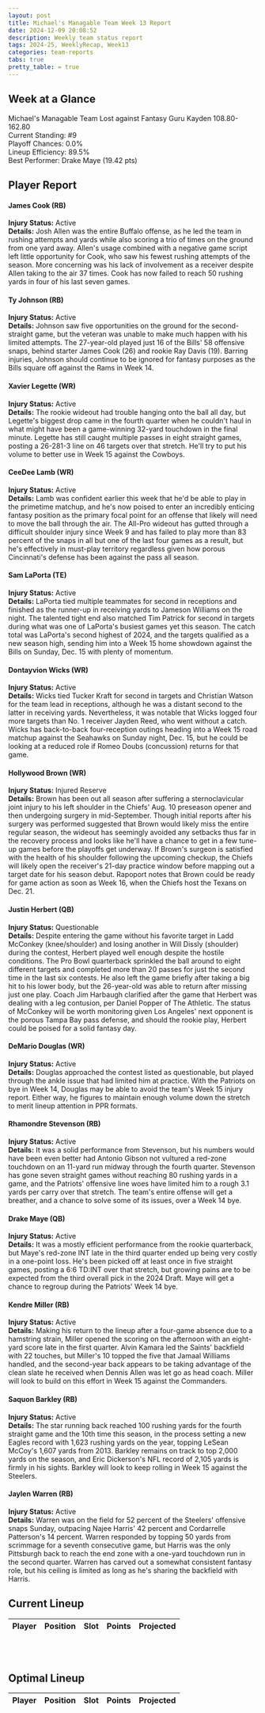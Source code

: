 ```yaml
---
layout: post
title: Michael's Managable Team Week 13 Report
date: 2024-12-09 20:08:52
description: Weekly team status report
tags: 2024-25, WeeklyRecap, Week13
categories: team-reports
tabs: true
pretty_table: = true
---
```


## Week at a Glance

Michael's Managable Team Lost against Fantasy Guru Kayden 108.80-162.80<br>
Current Standing: #9<br>
Playoff Chances: 0.0%<br>
Lineup Efficiency: 89.5%<br>
Best Performer: Drake Maye (19.42 pts)<br>



## Player Report

#### James Cook (RB)
**Injury Status:** Active <br>
**Details:** Josh Allen was the entire Buffalo offense, as he led the team in rushing attempts and yards while also scoring a trio of times on the ground from one yard away. Allen's usage combined with a negative game script left little opportunity for Cook, who saw his fewest rushing attempts of the season. More concerning was his lack of involvement as a receiver despite Allen taking to the air 37 times. Cook has now failed to reach 50 rushing yards in four of his last seven games.
#### Ty Johnson (RB)
**Injury Status:** Active <br>
**Details:** Johnson saw five opportunities on the ground for the second-straight game, but the veteran was unable to make much happen with his limited attempts. The 27-year-old played just 16 of the Bills' 58 offensive snaps, behind starter James Cook (26) and rookie Ray Davis (19). Barring injuries, Johnson should continue to be ignored for fantasy purposes as the Bills square off against the Rams in Week 14.
#### Xavier Legette (WR)
**Injury Status:** Active <br>
**Details:** The rookie wideout had trouble hanging onto the ball all day, but Legette's biggest drop came in the fourth quarter when he couldn't haul in what might have been a game-winning 32-yard touchdown in the final minute. Legette has still caught multiple passes in eight straight games, posting a 26-281-3 line on 46 targets over that stretch. He'll try to put his volume to better use in Week 15 against the Cowboys.
#### CeeDee Lamb (WR)
**Injury Status:** Active <br>
**Details:** Lamb was confident earlier this week that he'd be able to play in the primetime matchup, and he's now poised to enter an incredibly enticing fantasy position as the primary focal point for an offense that likely will need to move the ball through the air. The All-Pro wideout has gutted through a difficult shoulder injury since Week 9 and has failed to play more than 83 percent of the snaps in all but one of the last four games as a result, but he's effectively in must-play territory regardless given how porous Cincinnati's defense has been against the pass all season.
#### Sam LaPorta (TE)
**Injury Status:** Active <br>
**Details:** LaPorta tied multiple teammates for second in receptions and finished as the runner-up in receiving yards to Jameson Williams on the night. The talented tight end also matched Tim Patrick for second in targets during what was one of LaPorta's busiest games yet this season. The catch total was LaPorta's second highest of 2024, and the targets qualified as a new season high, sending him into a Week 15 home showdown against the Bills on Sunday, Dec. 15 with plenty of momentum.
#### Dontayvion Wicks (WR)
**Injury Status:** Active <br>
**Details:** Wicks tied Tucker Kraft for second in targets and Christian Watson for the team lead in receptions, although he was a distant second to the latter in receiving yards. Nevertheless, it was notable that Wicks logged four more targets than No. 1 receiver Jayden Reed, who went without a catch. Wicks has back-to-back four-reception outings heading into a Week 15 road matchup against the Seahawks on Sunday night, Dec. 15, but he could be looking at a reduced role if Romeo Doubs (concussion) returns for that game.
#### Hollywood Brown (WR)
**Injury Status:** Injured Reserve <br>
**Details:** Brown has been out all season after suffering a sternoclavicular joint injury to his left shoulder in the Chiefs' Aug. 10 preseason opener and then undergoing surgery in mid-September. Though initial reports after his surgery was performed suggested that Brown would likely miss the entire regular season, the wideout has seemingly avoided any setbacks thus far in the recovery process and looks like he'll have a chance to get in a few tune-up games before the playoffs get underway. If Brown's surgeon is satisfied with the health of his shoulder following the upcoming checkup, the Chiefs will likely open the receiver's 21-day practice window before mapping out a target date for his season debut. Rapoport notes that Brown could be ready for game action as soon as Week 16, when the Chiefs host the Texans on Dec. 21.
#### Justin Herbert (QB)
**Injury Status:** Questionable <br>
**Details:** Despite entering the game without his favorite target in Ladd McConkey (knee/shoulder) and losing another in Will Dissly (shoulder) during the contest, Herbert played well enough despite the hostile conditions. The Pro Bowl quarterback sprinkled the ball around to eight different targets and completed more than 20 passes for just the second time in the last six contests. He also left the game briefly after taking a big hit to his lower body, but the 26-year-old was able to return after missing just one play. Coach Jim Harbaugh clarified after the game that Herbert was dealing with a leg contusion, per Daniel Popper of The Athletic. The status of McConkey will be worth monitoring given Los Angeles' next opponent is the porous Tampa Bay pass defense, and should the rookie play, Herbert could be poised for a solid fantasy day.
#### DeMario Douglas (WR)
**Injury Status:** Active <br>
**Details:** Douglas approached the contest listed as questionable, but played through the ankle issue that had limited him at practice. With the Patriots on bye in Week 14, Douglas may be able to avoid the team's Week 15 injury report. Either way, he figures to maintain enough volume down the stretch to merit lineup attention in PPR formats.
#### Rhamondre Stevenson (RB)
**Injury Status:** Active <br>
**Details:** It was a solid performance from Stevenson, but his numbers would have been even better had Antonio Gibson not vultured a red-zone touchdown on an 11-yard run midway through the fourth quarter. Stevenson has gone seven straight games without reaching 80 rushing yards in a game, and the Patriots' offensive line woes have limited him to a rough 3.1 yards per carry over that stretch. The team's entire offense will get a breather, and a chance to solve some of its issues, over a Week 14 bye.
#### Drake Maye (QB)
**Injury Status:** Active <br>
**Details:** It was a mostly efficient performance from the rookie quarterback, but Maye's red-zone INT late in the third quarter ended up being very costly in a one-point loss. He's been picked off at least once in five straight games, posting a 6:6 TD:INT over that stretch, but growing pains are to be expected from the third overall pick in the 2024 Draft. Maye will get a chance to regroup during the Patriots' Week 14 bye.
#### Kendre Miller (RB)
**Injury Status:** Active <br>
**Details:** Making his return to the lineup after a four-game absence due to a hamstring strain, Miller opened the scoring on the afternoon with an eight-yard score late in the first quarter. Alvin Kamara led the Saints' backfield with 22 touches, but Miller's 10 topped the five that Jamaal Williams handled, and the second-year back appears to be taking advantage of the clean slate he received when Dennis Allen was let go as head coach. Miller will look to build on this effort in Week 15 against the Commanders.
#### Saquon Barkley (RB)
**Injury Status:** Active <br>
**Details:** The star running back reached 100 rushing yards for the fourth straight game and the 10th time this season, in the process setting a new Eagles record with 1,623 rushing yards on the year, topping LeSean McCoy's 1,607 yards from 2013. Barkley remains on track to top 2,000 yards on the season, and Eric Dickerson's NFL record of 2,105 yards is firmly in his sights. Barkley will look to keep rolling in Week 15 against the Steelers.
#### Jaylen Warren (RB)
**Injury Status:** Active <br>
**Details:** Warren was on the field for 52 percent of the Steelers' offensive snaps Sunday, outpacing Najee Harris' 42 percent and Cordarrelle Patterson's 14 percent. Warren responded by topping 50 yards from scrimmage for a seventh consecutive game, but Harris was the only Pittsburgh back to reach the end zone with a one-yard touchdown run in the second quarter. Warren has carved out a somewhat consistent fantasy role, but his ceiling is limited as long as he's sharing the backfield with Harris.

## Current Lineup

<table
data-click-to-select="true"
data-height="630"
data-search="false"
data-toggle="table"
data-url="{{ "/assets/json/team_rosters/Week_13_2024_MMT_roster.json"}}">
<thead>
<tr>
<th data-field="player_name" data-halign="left" data-align="left" data-sortable="true">Player</th>
<th data-field="pos" data-halign="center" data-align="center" data-sortable="true">Position</th>
<th data-field="slot" data-halign="center" data-align="center" data-sortable="true">Slot</th>
<th data-field="points" data-halign="center" data-align="center" data-sortable="true">Points</th>
<th data-field="projected" data-halign="center" data-align="center" data-sortable="true">Projected</th>
</tr>
</thead>
</table>

<br><br>
## Optimal Lineup

<table
data-click-to-select="true"
data-height="630"
data-search="false"
data-toggle="table"
data-url="{{ "/assets/json/team_rosters/Week_13_2024_MMT_optimal.json"}}">
<thead>
<tr>
<th data-field="player_name" data-halign="left" data-align="left" data-sortable="true">Player</th>
<th data-field="pos" data-halign="center" data-align="center" data-sortable="true">Position</th>
<th data-field="slot" data-halign="center" data-align="center" data-sortable="true">Slot</th>
<th data-field="points" data-halign="center" data-align="center" data-sortable="true">Points</th>
<th data-field="projected" data-halign="center" data-align="center" data-sortable="true">Projected</th>
</tr>
</thead>
</table>